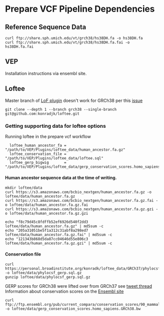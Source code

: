# Prepare VCF Pipeline Dependencies

## Reference Sequence Data
```
curl ftp://share.sph.umich.edu/vt/grch38/hs38DH.fa -o hs38DH.fa
curl ftp://share.sph.umich.edu/vt/grch38/hs38DH.fa.fai -o hs38DH.fa.fai
```

## VEP
Installation instructions via ensembl site.

## Loftee
Master branch of [LoF plugin](https://github.com/konradjk/loftee) doesn't work for GRCh38
per this [issue](https://github.com/konradjk/loftee/issues/73#issuecomment-733109901)
```
git clone --depth 1 --branch grch38 --single-branch git@github.com:konradjk/loftee.git
```

### Getting supporting data for loftee options
Running loftee in the prepare vcf workflow

```
  loftee_human_ancestor_fa = "/path/to/VEP/Plugins/loftee_data/human_ancestor.fa.gz"
  loftee_conservation_file = "/path/to/VEP/Plugins/loftee_data/loftee.sql"
  loftee_gerp_bigwig       = "/path/to/VEP/Plugins/loftee_data/gerp_conservation_scores.homo_sapiens.GRCh38.bw"
```

#### Human ancestor sequence data at the time of writing.
```
mkdir loftee/data
curl https://s3.amazonaws.com/bcbio_nextgen/human_ancestor.fa.gz -o loftee/data/human_ancestor.fa.gz
curl https://s3.amazonaws.com/bcbio_nextgen/human_ancestor.fa.gz.fai -o loftee/data/human_ancestor.fa.gz.fai
curl https://s3.amazonaws.com/bcbio_nextgen/human_ancestor.fa.gz.gzi -o loftee/data/human_ancestor.fa.gz.gzi

echo "f8c79d45c8fdffb52ef6926d540f2dd3  loftee/data/human_ancestor.fa.gz" | md5sum -c
echo "205a31051be5f1a312c31abf8a298ed7  loftee/data/human_ancestor.fa.gz.fai" | md5sum -c
echo "121343b868d5da87cc04646d55e806c3  loftee/data/human_ancestor.fa.gz.gzi" | md5sum -c
```

#### Conservation file
```
curl https://personal.broadinstitute.org/konradk/loftee_data/GRCh37/phylocsf_gerp.sql.gz -o loftee/data/phylocsf_gerp.sql.gz
gunzip loftee/data/phylocsf_gerp.sql.gz
```

GERP scores for GRCh38 were lifted over from GRCh37 see [tweet thread](https://twitter.com/konradjk/status/1093324906773786624)
Information about conservation scores on the [Ensembl site](https://ensembl.org/info/genome/compara/conservation_and_constrained.html)
```
curl ftp://ftp.ensembl.org/pub/current_compara/conservation_scores/90_mammals.gerp_conservation_score/gerp_conservation_scores.homo_sapiens.GRCh38.bw -o loftee/data/gerp_conservation_scores.homo_sapiens.GRCh38.bw
```



